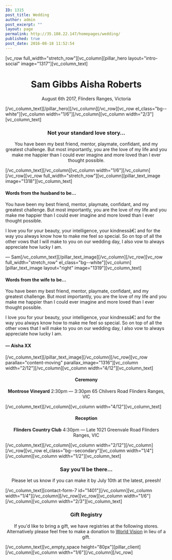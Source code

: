 ```yaml
---
ID: 1315
post_title: Wedding
author: admin
post_excerpt: ""
layout: page
permalink: http://35.188.22.147/homepages/wedding/
published: true
post_date: 2016-08-18 11:52:54
---
```

[vc_row full_width="stretch_row"][vc_column][pillar_hero layout="intro-social" image="1317"][vc_column_text]
<h1 class="" style="text-align: center;">Sam Gibbs <i class="icon-Heart"></i> Aisha Roberts</h1>
<p style="text-align: center;">August 6th 2017, Flinders Ranges, Victoria</p>
[/vc_column_text][/pillar_hero][/vc_column][/vc_row][vc_row el_class="bg--white"][vc_column width="1/6"][/vc_column][vc_column width="2/3"][vc_column_text]
<h3 style="text-align: center;">Not your standard love story…</h3>
<p style="text-align: center;">You have been my best friend, mentor, playmate, confidant, and my greatest challenge. But most importantly, you are the love of my life and you make me happier than I could ever imagine and more loved than I ever thought possible.</p>
[/vc_column_text][/vc_column][vc_column width="1/6"][/vc_column][/vc_row][vc_row full_width="stretch_row"][vc_column][pillar_text_image image="1318"][vc_column_text]
<h4>Words from the husband to be…</h4>
You have been my best friend, mentor, playmate, confidant, and my greatest challenge. But most importantly, you are the love of my life and you make me happier than I could ever imagine and more loved than I ever thought possible.

I love you for your beauty, your intelligence, your kindnessâ€¦ and for the way you always know how to make me feel so special. So on top of all the other vows that I will make to you on our wedding day, I also vow to always appreciate how lucky I am.

<span class="type--italic">— Sam</span>[/vc_column_text][/pillar_text_image][/vc_column][/vc_row][vc_row full_width="stretch_row" el_class="bg--white"][vc_column][pillar_text_image layout="right" image="1319"][vc_column_text]
<h4>Words from the wife to be…</h4>
You have been my best friend, mentor, playmate, confidant, and my greatest challenge. But most importantly, you are the love of my life and you make me happier than I could ever imagine and more loved than I ever thought possible.

I love you for your beauty, your intelligence, your kindnessâ€¦ and for the way you always know how to make me feel so special. So on top of all the other vows that I will make to you on our wedding day, I also vow to always appreciate how lucky I am.
<h4><span class="type--italic">— Aisha XX</span></h4>
[/vc_column_text][/pillar_text_image][/vc_column][/vc_row][vc_row parallax="content-moving" parallax_image="1316"][vc_column width="2/12"][/vc_column][vc_column width="4/12"][vc_column_text]
<h4 style="text-align: center;">Ceremony</h4>
<p style="text-align: center;"><strong>Montrose Vineyard</strong>
2:30pm — 3:30pm
65 Chilvers Road
Flinders Ranges, VIC</p>
[/vc_column_text][/vc_column][vc_column width="4/12"][vc_column_text]
<h4 style="text-align: center;">Reception</h4>
<p style="text-align: center;"><strong>Flinders Country Club</strong>
4:30pm — Late
1021 Greenvale Road
Flinders Ranges, VIC</p>
[/vc_column_text][/vc_column][vc_column width="2/12"][/vc_column][/vc_row][vc_row el_class="bg--secondary"][vc_column width="1/4"][/vc_column][vc_column width="1/2"][vc_column_text]
<h3 style="text-align: center;">Say you'll be there…</h3>
<p style="text-align: center;">Please let us know if you can make it by July 10th at the latest, preesh!</p>
[/vc_column_text][contact-form-7 id="1401"][/vc_column][vc_column width="1/4"][/vc_column][/vc_row][vc_row][vc_column width="1/6"][/vc_column][vc_column width="2/3"][vc_column_text]
<h3 style="text-align: center;">Gift Registry</h3>
<p style="text-align: center;">If you'd like to bring a gift, we have registries at the following stores. Alternatively please feel free to make a donation to <a href="http://pillar.tommusdemos.wpengine.com/homepages/wedding/#">World Vision</a> in lieu of a gift.</p>
[/vc_column_text][vc_empty_space height="80px"][pillar_client][/vc_column][vc_column width="1/6"][/vc_column][/vc_row]